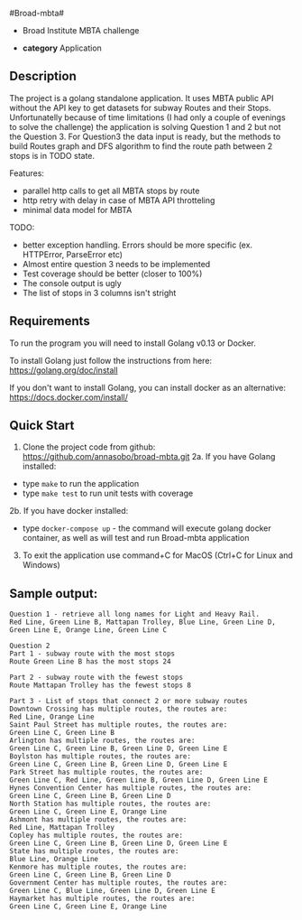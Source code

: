 #Broad-mbta#

* Broad Institute MBTA challenge

* **category**    Application

## Description

The project is a golang standalone application. It uses MBTA public API without the API key to get datasets for subway Routes and their Stops.
Unfortunatelly because of time limitations (I had only a couple of evenings to solve the challenge) the application is solving Question 1 and 2 but not the Question 3. 
For Question3 the data input is ready, but the methods to build Routes graph and DFS algorithm to find the route path between 2 stops is in TODO state.

Features: 
- parallel http calls to get all MBTA stops by route
- http retry with delay in case of MBTA API throtteling
- minimal data model for MBTA

TODO:
- better exception handling. Errors should be more specific (ex. HTTPError, ParseError etc)
- Almost entire question 3 needs to be implemented 
- Test coverage should be better (closer to 100%)
- The console output is ugly 
- The list of stops in 3 columns isn't stright

## Requirements

To run the program you will need to install Golang v0.13 or Docker.

To install Golang just follow the instructions from here: https://golang.org/doc/install

If you don't want to install Golang, you can install docker as an alternative: https://docs.docker.com/install/

## Quick Start
1. Clone the project code from github: https://github.com/annasobo/broad-mbta.git
2a. If you have Golang installed:
- type ```make``` to run the application
- type ```make test``` to run unit tests with coverage

2b. If you have docker installed: 
- type ```docker-compose up``` - the command will execute golang docker container, as well as will test and run Broad-mbta application

3. To exit the application use command+C for MacOS (Ctrl+C for Linux and Windows)

## Sample output:

```
Question 1 - retrieve all long names for Light and Heavy Rail.
Red Line, Green Line B, Mattapan Trolley, Blue Line, Green Line D, Green Line E, Orange Line, Green Line C

Question 2
Part 1 - subway route with the most stops
Route Green Line B has the most stops 24

Part 2 - subway route with the fewest stops
Route Mattapan Trolley has the fewest stops 8

Part 3 - List of stops that connect 2 or more subway routes
Downtown Crossing has multiple routes, the routes are: 
Red Line, Orange Line
Saint Paul Street has multiple routes, the routes are: 
Green Line C, Green Line B
Arlington has multiple routes, the routes are: 
Green Line C, Green Line B, Green Line D, Green Line E
Boylston has multiple routes, the routes are: 
Green Line C, Green Line B, Green Line D, Green Line E
Park Street has multiple routes, the routes are: 
Green Line C, Red Line, Green Line B, Green Line D, Green Line E
Hynes Convention Center has multiple routes, the routes are: 
Green Line C, Green Line B, Green Line D
North Station has multiple routes, the routes are: 
Green Line C, Green Line E, Orange Line
Ashmont has multiple routes, the routes are: 
Red Line, Mattapan Trolley
Copley has multiple routes, the routes are: 
Green Line C, Green Line B, Green Line D, Green Line E
State has multiple routes, the routes are: 
Blue Line, Orange Line
Kenmore has multiple routes, the routes are: 
Green Line C, Green Line B, Green Line D
Government Center has multiple routes, the routes are: 
Green Line C, Blue Line, Green Line D, Green Line E
Haymarket has multiple routes, the routes are: 
Green Line C, Green Line E, Orange Line
```



